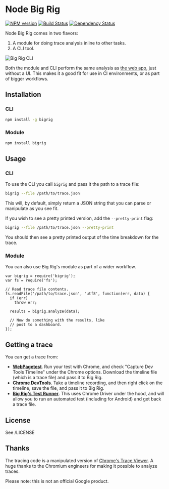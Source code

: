 # Node Big Rig

[![NPM version][npm-image]][npm-url] [![Build Status][travis-image]][travis-url] [![Dependency Status][depstat-image]][depstat-url]

Node Big Rig comes in two flavors:

1. A module for doing trace analysis inline to other tasks.
2. A CLI tool.

![Big Rig CLI](https://cloud.githubusercontent.com/assets/617438/10954268/5c977f4c-8344-11e5-9460-dc00e86970f3.png)

Both the module and CLI perform the same analysis as [the web app](https://github.com/GoogleChrome/big-rig), just without a UI. This makes it a good fit for use in CI environments, or as part of bigger workflows.

## Installation

### CLI

```bash
npm install -g bigrig
```

### Module

```bash
npm install bigrig
```

## Usage

### CLI

To use the CLI you call `bigrig` and pass it the path to a trace file:

```bash
bigrig --file /path/to/trace.json
```

This will, by default, simply return a JSON string that you can parse or manipulate as you see fit.

If you wish to see a pretty printed version, add the `--pretty-print` flag:

```bash
bigrig --file /path/to/trace.json --pretty-print
```

You should then see a pretty printed output of the time breakdown for the trace.

### Module

You can also use Big Rig's module as part of a wider workflow.

```node
var bigrig = require('bigrig');
var fs = require('fs');

// Read trace file contents.
fs.readFile('/path/to/trace.json', 'utf8', function(err, data) {
  if (err)
    throw err;

  results = bigrig.analyze(data);

  // Now do something with the results, like
  // post to a dashboard.
});

```

## Getting a trace

You can get a trace from:

* **[WebPagetest](http://webpagetest.org)**. Run your test with Chrome, and check "Capture Dev Tools Timeline" under the Chrome options. Download the timeline file (which is a trace file) and pass it to Big Rig.
* **[Chrome DevTools](https://developers.google.com/web/tools/chrome-devtools/profile/evaluate-performance/timeline-tool?hl=en)**. Take a timeline recording, and then right click on the timeline, save the file, and pass it to Big Rig.
* **[Big Rig's Test Runner](https://github.com/GoogleChrome/big-rig/tree/master/test-runner)**. This uses Chrome Driver under the hood, and will allow you to run an automated test (including for Android) and get back a trace file.

## License

See /LICENSE

## Thanks

The tracing code is a manipulated version of [Chrome's Trace Viewer](https://github.com/catapult-project/catapult/tree/master/tracing). A huge thanks to the Chromium engineers for making it possible to analyze traces.

Please note: this is not an official Google product.

[npm-url]: https://npmjs.org/package/bigrig
[npm-image]: https://badge.fury.io/js/bigrig.svg

[travis-url]: https://travis-ci.org/GoogleChrome/node-big-rig
[travis-image]: https://travis-ci.org/GoogleChrome/node-big-rig.svg?branch=master

[depstat-url]: https://david-dm.org/GoogleChrome/node-big-rig
[depstat-image]: https://david-dm.org/GoogleChrome/node-big-rig.svg
